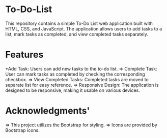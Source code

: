 # To-Do-List
This repository contains a simple To-Do List web application built with HTML, CSS, and JavaScript. The application allows users to add tasks to a list, mark tasks as completed, and view completed tasks separately.

# Features
*Add Task: Users can add new tasks to the to-do list.
=> Complete Task: User can mark tasks as completed by checking the corresponding checkbox.
=> View Completed Tasks: Completed tasks are moved to separate list for easy reference.
=> Responsive Design: The application is designed to be responsive, making it usable on various devices.

# Acknowledgments'
=> This project utilizes the Bootstrap for styling.
=> Icons are provided by Bootstrap icons.
